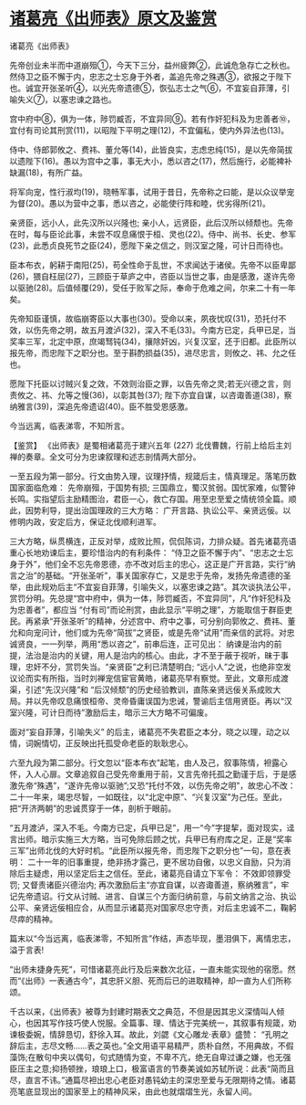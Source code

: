 # [诸葛亮《出师表》原文及鉴赏](https://www.vrrw.net/wx/10000.html)

诸葛亮《出师表》

先帝创业未半而中道崩殂①，今天下三分，益州疲弊②，此诚危急存亡之秋也。然侍卫之臣不懈于内，忠志之士忘身于外者，盖追先帝之殊遇③，欲报之于陛下也。诚宜开张圣听④，以光先帝遗德⑤，恢弘志士之气⑥，不宜妄自菲薄，引喻失义⑦，以塞忠谏之路也。

宫中府中⑧，俱为一体，陟罚臧否，不宜异同⑨。若有作奸犯科及为忠善者⑩，宜付有司论其刑赏(11)，以昭陛下平明之理(12)，不宜偏私，使内外异法也(13)。

侍中、侍郎郭攸之、费祎、董允等(14)，此皆良实，志虑忠纯(15)，是以先帝简拔以遗陛下(16)。愚以为宫中之事，事无大小，悉以咨之(17)，然后施行，必能裨补缺漏(18)，有所广益。

将军向宠，性行淑均(19)，晓畅军事，试用于昔日，先帝称之曰能，是以众议举宠为督(20)。愚以为营中之事，悉以咨之，必能使行阵和睦，优劣得所(21)。

亲贤臣，远小人，此先汉所以兴隆也; 亲小人，远贤臣，此后汉所以倾颓也。先帝在时，每与臣论此事，未尝不叹息痛恨于桓、灵也(22)。侍中、尚书、长史、参军(23)，此悉贞良死节之臣(24)，愿陛下亲之信之，则汉室之隆，可计日而待也。

臣本布衣，躬耕于南阳(25)，苟全性命于乱世，不求闻达于诸侯。先帝不以臣卑鄙(26)，猥自枉屈(27)，三顾臣于草庐之中，咨臣以当世之事，由是感激，遂许先帝以驱驰(28)。后值倾覆(29)，受任于败军之际，奉命于危难之间，尔来二十有一年矣。

先帝知臣谨慎，故临崩寄臣以大事也(30)。受命以来，夙夜忧叹(31)，恐托付不效，以伤先帝之明，故五月渡泸(32)，深入不毛(33)。今南方已定，兵甲已足，当奖率三军，北定中原，庶竭驽钝(34)，攘除奸凶，兴复汉室，还于旧都。此臣所以报先帝，而忠陛下之职分也。至于斟酌损益(35)，进尽忠言，则攸之、祎、允之任也。

愿陛下托臣以讨贼兴复之效，不效则治臣之罪，以告先帝之灵;若无兴德之言，则责攸之、祎、允等之慢(36)，以彰其咎(37); 陛下亦宜自谋，以咨诹善道(38)，察纳雅言(39)，深追先帝遗诏(40)。臣不胜受恩感激。

今当远离，临表涕零，不知所言。



【鉴赏】 《出师表》是蜀相诸葛亮于建兴五年 (227) 北伐曹魏，行前上给后主刘禅的奏章。全文可分为忠谏叙理和述志剖情两大部分。

一至五段为第一部分。行文由势入理，议理抒情，规箴后主，情真理足。落笔历数国家面临危难： 先帝崩殂，于国势有损; 三国鼎立，蜀汉贫弱。国忧家难，似警钟长鸣。实指望后主励精图治，君臣一心，救亡存国。用至忠至爱之情统领全篇。顺此，因势利导，提出治国理政的三大方略： 广开言路、执讼公平、亲贤远佞。以修明内政，安定后方，保证北伐顺利进军。

三大方略，纵贯横连，正反对举，成败比照，侃侃陈词，力排众疑。首先诸葛亮语重心长地劝谏后主，要珍惜治内的有利条件： “侍卫之臣不懈于内”、“忠志之士忘身于外”，他们全不忘先帝恩德，亦不改对后主的忠心，这正是广开言路，实行“纳言之治”的基础。“开张圣听”，事关国家存亡，又是忠于先帝，发扬先帝遗德的圣举，由此规劝后主“不宜妄自菲薄，引喻失义，以塞忠谏之路”。其次谈执法公平，赏罚分明。先总提“宫中府中，俱为一体，陟罚臧否，不宜异同”，凡“作奸犯科及为忠善者”，都应当 “付有司”而论刑赏，由此显示“平明之理”，方能取信于群臣吏民。再紧承“开张圣听”的精神，分述宫中、府中之事，可分别向郭攸之、费祎、董允和向宠问计，他们或为先帝“简拔”之贤臣，或是先帝“试用”而亲信的武将。对忠诚贤良，一一列举，两用“悉以咨之”，前串后连，正可见出： 纳谏是治内的前提，法治是治内的关键，用人是治内的核心。由此，才不至于蔽于视听，昧于事理，忠奸不分，赏罚失当。“亲贤臣”之利已清楚明白; “远小人”之说，也绝非空发议论而实有所指，当时刘禅宠信宦官黄皓，诸葛亮早有察觉。至此，文章形成渡渠，引述“先汉兴隆”和 “后汉倾颓”的历史经验教训，直陈亲贤远佞关系成败大局。并以先帝叹息痛恨桓帝、灵帝昏庸误国为忠诫，警谕后主信用贤臣。再以“汉室兴隆，可计日而待”激励后主，暗示三大方略不可偏废。

面对“妄自菲薄，引喻失义” 的后主，诸葛亮不失君臣之本分，晓之以理，动之以情，词婉情切，正反映出托孤受命老臣的耿耿忠心。

六至九段为第二部分。行文忽以“臣本布衣”起笔，由人及己，叙事陈情，袒露心怀，入人心扉。文章追叙自己受先帝重用于前，又言先帝托孤之勤谨于后，于是感激先帝“殊遇”，“遂许先帝以驱驰”;又恐“托付不效，以伤先帝之明”，故忠心不改： 二十一年来，竭忠尽智，一如既往，以“北定中原”、“兴复汉室”为己任。至此，把“开济两朝”的忠诚贯穿于一体，剖析于眼前。

“五月渡泸，深入不毛。今南方已定，兵甲已足”，用一“今”字提挈，面对现实，迳言出师。暗示实施三大方略，当可免除后顾之忧，兵甲已有府库之足，正是“奖率三军”出师北伐的大好时机。“此臣所以报先帝，而忠陛下之职分也”一句，意在表明： 二十一年的旧事重提，绝非扬才露己，更不居功自傲，以忠义自励，只为消除后主疑虑，用以坚定后主之信任。至此，诸葛亮自请立下军令： 不效即领罪受罚; 又督责诸臣兴德治内; 再次激励后主“亦宜自谋，以咨诹善道，察纳雅言”，牢记先帝遗诏。行文从讨贼、进言、自谋三个方面归纳前意，与前文纳言之治、执讼公平、亲贤远佞相应合，从而显示诸葛亮对国家尽忠守责，对后主忠诚不二，鞠躬尽瘁的精神。

篇末以“今当远离，临表涕零，不知所言”作结，声态毕现，墨泪俱下，离情忠志，溢于言表!

“出师未捷身先死”，可惜诸葛亮此行及后来数次北征，一直未能实现他的宿愿。然而“《出师》一表通古今”，其忠肝义胆、死而后已的进取精神，却一直为人们所称颂。

千古以来，《出师表》被尊为封建时期表文之典范，不但是因其忠义深情叫人倾心，也因其写作技巧使人悦服。全篇事、理、情达于完美统一，其叙事有规箴，劝谏极委婉，情辞恳切，舒徐入耳。故此，刘勰《文心雕龙·表章》盛赞： “孔明之辞后主，志尽文畅……表之英也。”全文用语平易精严，质朴自然，不用典故，不假藻饰;在散句中夹以偶句，句式随情为变，不卑不亢，绝无自卑过谦之嫌，也无强臣压主之意;抑扬顿挫，琅琅上口，极富语言的节奏美诚如苏轼所说：此表“简而且尽，直言不讳。”通篇尽袒出忠心老臣对愚钝幼主的深忠至爱与无限期待之情。诸葛亮笔底显现出的国家至上的精神风采，由此也就熠熠生光，永留人间。


